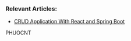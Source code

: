 ### Relevant Articles:

- [CRUD Application With React and Spring Boot](https://www.baeldung.com/spring-boot-react-crud)

PHUOCNT
